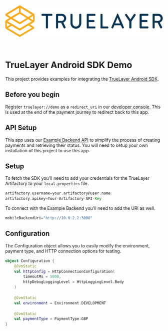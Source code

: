 <p align="center">
    <img height="100px" src="./truelayer_logo.svg" />
</p>

<br>

# TrueLayer Android SDK Demo
This project provides examples for integrating the [TrueLayer Android SDK](https://github.com/TrueLayer/truelayer-android-sdk).

## Before you begin
Register `truelayer://demo` as a `redirect_uri` in our [developer console](https://console.truelayer.com). This is used at the end of the payment journey to redirect back to this app.

## API Setup
This app uses our [Example Backend API](https://github.com/TrueLayer/example-mobile-backend) to simplify the process of creating payments
and retrieving their status. You will need to setup your own installation of this project to use this app.

## Setup
To fetch the SDK you'll need to add your credentials for the TrueLayer Artifactory to your `local.properties` file.
```groovy
artifactory.username=your.artifactory@user.name
artifactory.apikey=Your-Artifactory-API-Key
```
To connect with the Example Backend you'll need to add the URI as well.
```groovy
mobileBackendUri="http://10.0.2.2:3000"
```

## Configuration
The Configuration object allows you to easily modify the environment, payment type, and HTTP connection options for testing.
```kotlin
object Configuration {
    @JvmStatic
    val httpConfig = HttpConnectionConfiguration(
        timeoutMs = 5000,
        httpDebugLoggingLevel = HttpLoggingLevel.Body
    )

    @JvmStatic
    val environment = Environment.DEVELOPMENT

    @JvmStatic
    val paymentType = PaymentType.GBP
}
```